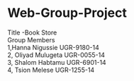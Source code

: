 # Web-Group-Project
Title -Book Store  
Group Members  
1,Hanna Nigussie UGR-9180-14  
2, Oliyad Mulugeta UGR-0055-14  
3, Shalom Habtamu UGR-6901-14  
4, Tsion Melese UGR-1255-14  
